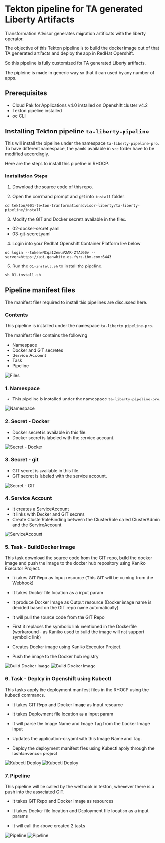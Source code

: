 # Tekton pipeline for TA generated Liberty Artifacts

Transformation Advisor generates migration artificats with the liberty operator.

The objective of this Tekton pipeline is to build the docker image out of that TA generated artifacts and deploy the app in RedHat Openshift.

So this pipeline is fully customized for TA generated Liberty artifacts.

The pipleine is made in generic way so that it can used by any number of apps.

## Prerequisites

* Cloud Pak for Applications v4.0 installed on Openshift cluster v4.2
* Tekton pipeline installed
* oc CLI

## Installing Tekton pipeline `ta-liberty-pipeline`

This will install the pipeline under the namespace `ta-liberty-pipeline-pro`. To have different namespace,  the yamls available in `src` folder have to be modified accordingly.

Here are the steps to install this pipeline in RHOCP.

### Installation Steps

1. Download the source code of this repo. 

2. Open the command prompt and get into `install` folder.

```
cd tekton/001-tekton-tranformationadvisor-liberty/ta-liberty-pipeline/install
```

3. Modify the GIT and Docker secrets available in the files.

* 02-docker-secret.yaml
* 03-git-secret.yaml

4. Login into your Redhat Openshift Container Platform like below

```
oc login --token=NIqa12ewuV2AR-ZTAbG0v --server=https://api.ganwhite.os.fyre.ibm.com:6443
```

5. Run the `01-install.sh` to install the pipeline.

```
sh 01-install.sh
```

## Pipeline manifest files

The manifest files required to install this pipelines are discussed here.

### Contents

This pipeline is installed under the namespace `ta-liberty-pipeline-pro`.

The manifest files contains the following

* Namespace
* Docker and GIT secretes
* Service Account
* Task
* Pipeline



![ Files](/images/01-all-files.png?raw=true "Files")

### 1. Namespace

* This pipeline is installed under the namespace `ta-liberty-pipeline-pro`.

![ Namespace](/images/02-namespace.png?raw=true "Namespace")

### 2. Secret - Docker

* Docker secret is available in this file.
* Docker secret is labeled with the service account.

![ Secret - Docker](/images/03-secret-docker.png?raw=true "Secret - Docker")

### 3. Secret - git

* GIT secret is available in this file.
* GIT secret is labeled with the service account.

![ Secret - GIT](/images/04-secret-git.png?raw=true "Secret - GIT")

### 4. Service Account

* It creates a ServiceAccount
* It links with Docker and GIT secrets
* Create ClusterRoleBinding between the ClusterRole called ClusterAdmin and the ServiceAccount

![ ServiceAccount](/images/05-service-account.png?raw=true "ServiceAccount")

### 5. Task - Build Docker Image

This task download the source code from the GIT repo, build the docker image and push the image to the docker hub repository using Kaniko Executor Project.

* It takes GIT Repo as Input resource  (This GIT will be coming from the Webhook)
* It takes Docker file location as a input param 
* It produce Docker Image as Output resource (Docker image name is decided based on the GIT repo name automatically)

* It will pull the source code from the GIT Repo
* First it replaces the symbolic link mentioned in the Dockerfile (workaround - as Kaniko used to build the image will not support symbolic link)
* Creates Docker image using Kaniko Executor Project.
* Push the image to the Docker hub registry

![ Build Docker Image](/images/06-task-build-docker-image-1.png?raw=true "Build Docker Image")
![ Build Docker Image](/images/07-task-build-docker-image-2.png?raw=true "Build Docker Image")

### 6. Task - Deploy in Openshift using Kubectl

This tasks apply the deployment manifest files in the RHOCP using the kubectl commands.

* It takes GIT Repo and Docker Image as Input resource 
* It takes Deployment file location as a input param 

* It will parse the Image Name and Image Tag from the Docker Image input
* Updates the application-cr.yaml with this Image Name and Tag.
* Deploy the deployment manifest files using Kubectl apply through the lachlanvenson project

![ Kubectl Deploy](/images/08-task-deploy-kubectl-1.png?raw=true "Kubectl Deploy")
![ Kubectl Deploy](/images/09-task-deploy-kubectl-2.png?raw=true "Kubectl Deploy")

### 7. Pipeline

This pipeline will be called by the webhook in tekton, whenever there is a push into the associated GIT.

* It takes GIT Repo and Docker Image as resources
* It takes Docker file location  and Deployment file location as a input params

* It will call the above created 2 tasks

![ Pipeline](/images/10-pipeline-1.png?raw=true "Pipeline")
![ Pipeline](/images/11-pipeline-2.png?raw=true "Pipeline")

